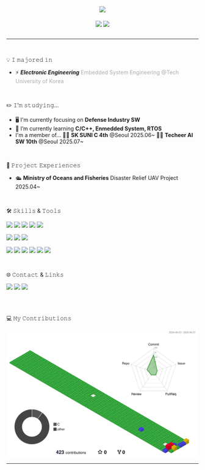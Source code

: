 <div align="center">
  <img src="https://capsule-render.vercel.app/api?type=venom&&color=timeGradient&height=300&section=header&text=JONG%20HO%20PARK&fontSize=90" />
</div>

<div align="center">
  <br>
  <a href="https://github.com/penameyo?tab=repositories"><img height=180 align="center" src="https://github-readme-stats.vercel.app/api/top-langs?username=penameyo&layout=compact&langs_count=8&theme=buefy" /></a>
  <a href="https://solved.ac/penameyo/"><img height=180 align="center" src="http://mazassumnida.wtf/api/v2/generate_badge?boj=penameyo" /></a>
</div>

<br>
<hr>
</div>

<br>

💡 𝙸 𝚖𝚊𝚓𝚘𝚛𝚎𝚍 𝚒𝚗
- ⚡ ***Electronic Engineering*** <span style="color: #ADADAD"> Embedded System Engineering @Tech University of Korea </span>

<br>

✏️ 𝙸'𝚖 𝚜𝚝𝚞𝚍𝚢𝚒𝚗𝚐...

- 🖥️ I'm currently focusing on **Defense Industry SW**
- 🌱 I’m currently learning **C/C++, Enmedded System, RTOS**
- I'm a member of...
  🧑‍💻 **SK SUNI C 4th** @Seoul 2025.06~
  🧑‍💻 **Techeer AI SW 10th** @Seoul 2025.07~

<br>

🤲 𝙿𝚛𝚘𝚓𝚎𝚌𝚝 𝙴𝚡𝚙𝚎𝚛𝚒𝚎𝚗𝚌𝚎𝚜

- 🛳️ **Ministry of Oceans and Fisheries** Disaster Relief UAV Project 2025.04~

<br>

🛠️ 𝚂𝚔𝚒𝚕𝚕𝚜 & 𝚃𝚘𝚘𝚕𝚜

<img src="https://img.shields.io/badge/C-A8B9CC?style=for-the-badge&logo=c&logoColor=white"> <img src="https://img.shields.io/badge/C++-00599C?style=for-the-badge&logo=cplusplus&logoColor=white"> <img src="https://img.shields.io/badge/Java-007396?style=for-the-badge&logo=openjdk&logoColor=white"> <img src="https://img.shields.io/badge/Spring-6DB33F?style=for-the-badge&logo=spring&logoColor=white"> <img src="https://img.shields.io/badge/Spring Boot-6DB33F?style=for-the-badge&logo=springboot&logoColor=white">

<img src="https://img.shields.io/badge/HTML5-E34F26?style=for-the-badge&logo=html5&logoColor=white"> <img src="https://img.shields.io/badge/CSS3-1572B6?style=for-the-badge&logo=css3&logoColor=white"> <img src="https://img.shields.io/badge/JavaScript-F7DF1E?style=for-the-badge&logo=javascript&logoColor=white">

<img src="https://img.shields.io/badge/VS Code-007ACC?style=for-the-badge&logo=visualstudiocode&logoColor=white"> <img src="https://img.shields.io/badge/IntelliJ IDEA-000000?style=for-the-badge&logo=intellijidea&logoColor=white"> <img src="https://img.shields.io/badge/Eclipse IDE-2C2255?style=for-the-badge&logo=eclipseide&logoColor=white"> <img src="https://img.shields.io/badge/SourceTree-0052CC?style=for-the-badge&logo=sourcetree&logoColor=white"> <img src="https://img.shields.io/badge/Git-F05032?style=for-the-badge&logo=git&logoColor=white"> <img src="https://img.shields.io/badge/GitHub-181717?style=for-the-badge&logo=github&logoColor=white">

<br>

🌐 𝙲𝚘𝚗𝚝𝚊𝚌𝚝 & 𝙻𝚒𝚗𝚔𝚜

<a href="mailto:jhpark3405@gmail.com"><img src="https://img.shields.io/badge/Gmail-EA4335?style=for-the-badge&logo=gmail&logoColor=white"></a>
<a href="https://velog.io/@penameyo/posts"><img src="https://img.shields.io/badge/Velog-20C997?style=for-the-badge&logo=vimeo&logoColor=white"></a>
<a href="mailto:helloll3405@naver.com"><img src="https://img.shields.io/badge/Naver-03C75A?style=for-the-badge&logo=naver&logoColor=white"></a>

<br>
<br>

💻 𝙼𝚢 𝙲𝚘𝚗𝚝𝚛𝚒𝚋𝚞𝚝𝚒𝚘𝚗𝚜

<img src="./profile-3d-contrib/profile-gitblock.svg" />

<hr>
